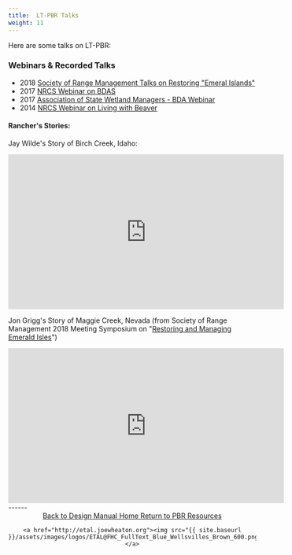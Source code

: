 ```yaml
---
title:  LT-PBR Talks
weight: 11
---
```


Here are some talks on LT-PBR:




### Webinars & Recorded Talks
- 2018 [Society of Range Management Talks on Restoring "Emeral Islands"](https://www.sagegrouseinitiative.com/30-videos-now-available-sagebrush-countrys-resilience-resistance-emerald-islands/)
- 2017 [NRCS Webinar on BDAS](https://www.sagegrouseinitiative.com/page/1?s=beaver)
- 2017 [Association of State Wetland Managers - BDA Webinar](https://www.sagegrouseinitiative.com/webinar-partnering-beaver-benefit-sage-grouse-working-lands-restoring-emerald-islands-sagebrush-sea/)
- 2014 [NRCS Webinar on Living with Beaver](https://www.sagegrouseinitiative.com/webinar-living-beavers-tools-coexistence/)

#### Rancher's Stories:

Jay Wilde's Story of Birch Creek, Idaho:
<div class="responsive-embed">
<iframe width="560" height="315" src="https://www.youtube.com/embed/4j6R1JxG8M8" frameborder="0" allow="accelerometer; autoplay; encrypted-media; gyroscope; picture-in-picture" allowfullscreen></iframe>
</div>

Jon Grigg's Story of Maggie Creek, Nevada (from Society of Range Management 2018 Meeting Symposium on "[Restoring and Managing Emerald Isles](https://www.youtube.com/playlist?list=PLbQnrJD6rX90dtVJYrx3q0Q6q-G-YNLze)")

<div class="responsive-embed"><iframe width="560" height="315" src="https://www.youtube.com/embed/aI-bTr9JAng" frameborder="0" allow="accelerometer; autoplay; encrypted-media; gyroscope; picture-in-picture" allowfullscreen></iframe>
</div>
------
<div align="center">
	<a class="hollow button" href="{{ site.baseurl }}/"><i class="fa fa-arrow-circle-left" aria-hidden="true"></i>  Back to Design Manual Home <i class="fa fa-book" aria-hidden="true"></i></a>
	<a class="hollow button" href="{{ site.baseurl }}/resources/"><i class="fa fa-arrow-circle-up" aria-hidden="true"></i>  Return to PBR Resources <i class="fa fa-thumbs-up" aria-hidden="true"></i></a>

    <a href="http://etal.joewheaton.org"><img src="{{ site.baseurl }}/assets/images/logos/ETAL@FHC_FullText_Blue_Wellsvilles_Brown_600.png"></a>

</div>